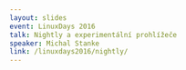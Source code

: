 ```yaml
---
layout: slides
event: LinuxDays 2016
talk: Nightly a experimentální prohlížeče
speaker: Michal Stanke
link: /linuxdays2016/nightly/
---
```


